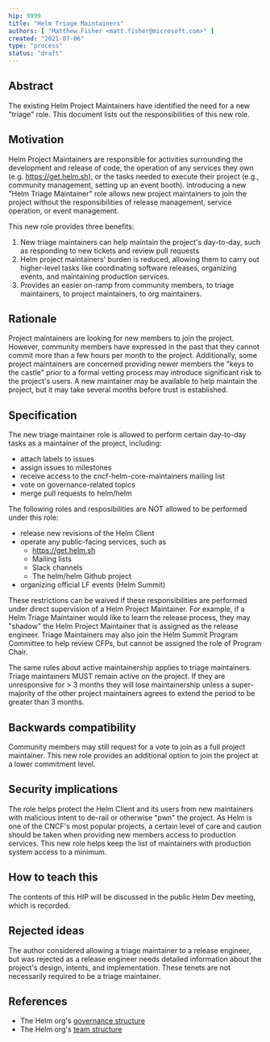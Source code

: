 ```yaml
---
hip: 9999
title: "Helm Triage Maintainers"
authors: [ "Matthew Fisher <matt.fisher@microsoft.com>" ]
created: "2021-07-06"
type: "process"
status: "draft"
---
```


## Abstract

The existing Helm Project Maintainers have identified the need for a new "triage" role. This document lists out the responsibilities of this new role.

## Motivation

Helm Project Maintainers are responsible for activities surrounding the development and release of code, the operation of any services they own (e.g. <https://get.helm.sh>), or the tasks needed to execute their project (e.g., community management, setting up an event booth). Introducing a new "Helm Triage Maintainer" role allows new project maintainers to join the project without the responsibilities of release management, service operation, or event management.

This new role provides three benefits:

1. New triage maintainers can help maintain the project's day-to-day, such as responding to new tickets and review pull requests
2. Helm project maintainers' burden is reduced, allowing them to carry out higher-level tasks like coordinating software releases, organizing events, and maintaining production services.
3. Provides an easier on-ramp from community members, to triage maintainers, to project maintainers, to org maintainers.

## Rationale

Project maintainers are looking for new members to join the project. However, community members have expressed in the past that they cannot commit more than a few hours per month to the project. Additionally, some project maintainers are concerned providing newer members the "keys to the castle" prior to a formal vetting process may introduce significant risk to the project's users. A new maintainer may be available to help maintain the project, but it may take several months before trust is established.

## Specification

The new triage maintainer role is allowed to perform certain day-to-day tasks as a maintainer of the project, including:

- attach labels to issues
- assign issues to milestones
- receive access to the cncf-helm-core-maintainers mailing list
- vote on governance-related topics
- merge pull requests to helm/helm

The following roles and resposibilities are NOT allowed to be performed under this role:

- release new revisions of the Helm Client
- operate any public-facing services, such as
   - <https://get.helm.sh>
   - Mailing lists
   - Slack channels
   - The helm/helm Github project
- organizing official LF events (Helm Summit)

These restrictions can be waived if these responsibilities are performed under direct supervision of a Helm Project Maintainer. For example, if a Helm Triage Maintainer would like to learn the release process, they may "shadow" the Helm Project Maintainer that is assigned as the release engineer. Triage Maintainers may also join the Helm Summit Program Committee to help review CFPs, but cannot be assigned the role of Program Chair.

The same rules about active maintainership applies to triage maintainers. Triage maintainers MUST remain active on the project. If they are unresponsive for > 3 months they will lose maintainership unless a super-majority of the other project maintainers agrees to extend the period to be greater than 3 months.

## Backwards compatibility

Community members may still request for a vote to join as a full project maintainer. This new role provides an additional option to join the project at a lower commitment level.

## Security implications

The role helps protect the Helm Client and its users from new maintainers with malicious intent to de-rail or otherwise "pwn" the project. As Helm is one of the CNCF's most popular projects, a certain level of care and caution should be taken when providing new members access to production services. This new role helps keep the list of maintainers with production system access to a minimum.

## How to teach this

The contents of this HIP will be discussed in the public Helm Dev meeting, which is recorded.

## Rejected ideas

The author considered allowing a triage maintainer to a release engineer, but was rejected as a release engineer needs detailed information about the project's design, intents, and implementation. These tenets are not necessarily required to be a triage maintainer.

## References

- The Helm org's [governance structure](https://github.com/helm/community/tree/main/governance)
- The Helm org's [team structure](https://github.com/helm/community/blob/main/Teams.md)
